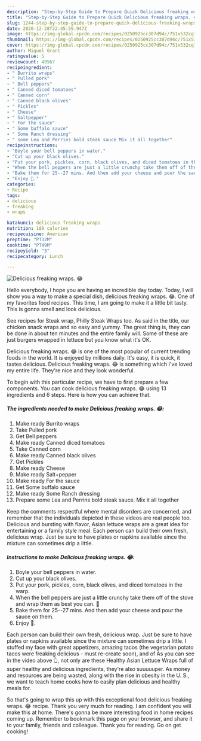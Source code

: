 ```yaml
---
description: "Step-by-Step Guide to Prepare Quick Delicious freaking wraps. 😂"
title: "Step-by-Step Guide to Prepare Quick Delicious freaking wraps. 😂"
slug: 1244-step-by-step-guide-to-prepare-quick-delicious-freaking-wraps
date: 2020-12-28T22:45:59.947Z
image: https://img-global.cpcdn.com/recipes/0250925cc307d94c/751x532cq70/delicious-freaking-wraps-😂-recipe-main-photo.jpg
thumbnail: https://img-global.cpcdn.com/recipes/0250925cc307d94c/751x532cq70/delicious-freaking-wraps-😂-recipe-main-photo.jpg
cover: https://img-global.cpcdn.com/recipes/0250925cc307d94c/751x532cq70/delicious-freaking-wraps-😂-recipe-main-photo.jpg
author: Miguel Grant
ratingvalue: 5
reviewcount: 49567
recipeingredient:
- " Burrito wraps"
- " Pulled pork"
- " Bell peppers"
- " Canned diced tomatoes"
- " Canned corn"
- " Canned black olives"
- " Pickles"
- " Cheese"
- " Saltpepper"
- " For the sauce"
- " Some buffalo sauce"
- " Some Ranch dressing"
- " some Lea and Perrins bold steak sauce Mix it all together"
recipeinstructions:
- "Boyle your bell peppers in water."
- "Cut up your black olives."
- "Put your pork, pickles, corn, black olives, and diced tomatoes in the warp."
- "When the bell peppers are just a little crunchy take them off of the stove and wrap them as best you can. 🙂"
- "Bake them for 25--27 mins. And then add your cheese and pour the sauce on them."
- "Enjoy 🙂."
categories:
- Recipe
tags:
- delicious
- freaking
- wraps

katakunci: delicious freaking wraps 
nutrition: 189 calories
recipecuisine: American
preptime: "PT32M"
cooktime: "PT49M"
recipeyield: "3"
recipecategory: Lunch

---
```



![Delicious freaking wraps. 😂](https://img-global.cpcdn.com/recipes/0250925cc307d94c/751x532cq70/delicious-freaking-wraps-😂-recipe-main-photo.jpg)

Hello everybody, I hope you are having an incredible day today. Today, I will show you a way to make a special dish, delicious freaking wraps. 😂. One of my favorites food recipes. This time, I am going to make it a little bit tasty. This is gonna smell and look delicious.

See recipes for Steak wrap, Philly Steak Wraps too. As said in the title, our chicken snack wraps and so easy and yummy. The great thing is, they can be done in about ten minutes and the entire family will. Some of these are just burgers wrapped in lettuce but you know what it&#39;s OK.

Delicious freaking wraps. 😂 is one of the most popular of current trending foods in the world. It is enjoyed by millions daily. It's easy, it is quick, it tastes delicious. Delicious freaking wraps. 😂 is something which I've loved my entire life. They're nice and they look wonderful.


To begin with this particular recipe, we have to first prepare a few components. You can cook delicious freaking wraps. 😂 using 13 ingredients and 6 steps. Here is how you can achieve that.

<!--inarticleads1-->

##### The ingredients needed to make Delicious freaking wraps. 😂:

1. Make ready  Burrito wraps
1. Take  Pulled pork
1. Get  Bell peppers
1. Make ready  Canned diced tomatoes
1. Take  Canned corn
1. Make ready  Canned black olives
1. Get  Pickles
1. Make ready  Cheese
1. Make ready  Salt+pepper
1. Make ready  For the sauce
1. Get  Some buffalo sauce
1. Make ready  Some Ranch dressing
1. Prepare  some Lea and Perrins bold steak sauce. Mix it all together


Keep the comments respectful where mental disorders are concerned, and remember that the individuals depicted in these videos are real people too. Delicious and bursting with flavor, Asian lettuce wraps are a great idea for entertaining or a family style meal. Each person can build their own fresh, delicious wrap. Just be sure to have plates or napkins available since the mixture can sometimes drip a little. 

<!--inarticleads2-->

##### Instructions to make Delicious freaking wraps. 😂:

1. Boyle your bell peppers in water.
1. Cut up your black olives.
1. Put your pork, pickles, corn, black olives, and diced tomatoes in the warp.
1. When the bell peppers are just a little crunchy take them off of the stove and wrap them as best you can. 🙂
1. Bake them for 25--27 mins. And then add your cheese and pour the sauce on them.
1. Enjoy 🙂.


Each person can build their own fresh, delicious wrap. Just be sure to have plates or napkins available since the mixture can sometimes drip a little. I stuffed my face with great appetizers, amazing tacos (the vegetarian potato tacos were freaking delicious - must re-create soon), and of As you can see in the video above 👆, not only are these Healthy Asian Lettuce Wraps full of super healthy and delicious ingredients, they&#39;re also suuuuuper. As money and resources are being wasted, along with the rise in obesity in the U. S., we want to teach home cooks how to easily plan delicious and healthy meals for. 

So that's going to wrap this up with this exceptional food delicious freaking wraps. 😂 recipe. Thank you very much for reading. I am confident you will make this at home. There's gonna be more interesting food in home recipes coming up. Remember to bookmark this page on your browser, and share it to your family, friends and colleague. Thank you for reading. Go on get cooking!
